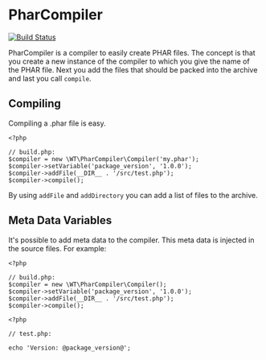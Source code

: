 PharCompiler
============

[![Build Status](https://travis-ci.org/WalterTamboer/pharcompiler.png)](https://travis-ci.org/WalterTamboer/pharcompiler)

PharCompiler is a compiler to easily create PHAR files. The concept is that you create a 
new instance of the compiler to which you give the name of the PHAR file. Next you add the 
files that should be packed into the archive and last you call `compile`.

Compiling
---------
Compiling a .phar file is easy. 
```
<?php

// build.php:
$compiler = new \WT\PharCompiler\Compiler('my.phar');
$compiler->setVariable('package_version', '1.0.0');
$compiler->addFile(__DIR__ . '/src/test.php');
$compiler->compile();
```

By using `addFile` and `addDirectory` you can add a list of files to the archive.

Meta Data Variables
-------------------
It's possible to add meta data to the compiler. This meta data is injected in the source 
files. For example:

```
<?php

// build.php:
$compiler = new \WT\PharCompiler\Compiler();
$compiler->setVariable('package_version', '1.0.0');
$compiler->addFile(__DIR__ . '/src/test.php');
$compiler->compile();
```

```
<?php

// test.php:

echo 'Version: @package_version@';
```
